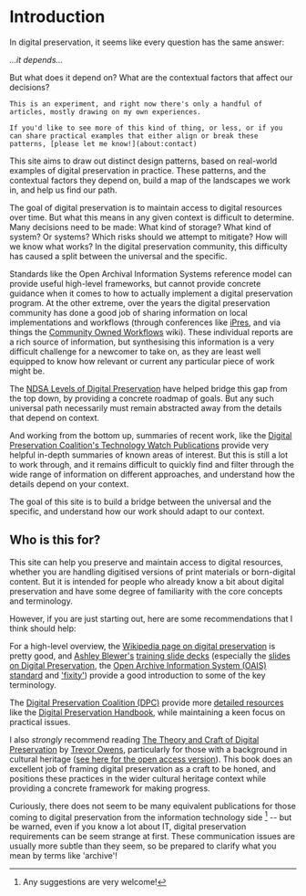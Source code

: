 # Introduction

In digital preservation, it seems like every question has the same answer: 

_...it depends..._

But what does it depend on? What are the contextual factors that affect our decisions?

```{note}
This is an experiment, and right now there's only a handful of articles, mostly drawing on my own experiences.

If you'd like to see more of this kind of thing, or less, or if you can share practical examples that either align or break these patterns, [please let me know!](about:contact)
```

This site aims to draw out distinct design patterns, based on real-world examples of digital preservation in practice. These patterns, and the contextual factors they depend on, build a map of the landscapes we work in, and help us find our path.

The goal of digital preservation is to maintain access to digital resources over time. But what this means in any given context is difficult to determine. Many decisions need to be made: What kind of storage? What kind of system? Or systems? Which risks should we attempt to mitigate? How will we know what works? In the digital preservation community, this difficulty has caused a split between the universal and the specific.

Standards like the Open Archival Information Systems reference model can provide useful high-level frameworks, but cannot provide concrete guidance when it comes to how to actually implement a digital preservation program. At the other extreme, over the years the digital preservation community has done a good job of sharing information on local implementations and workflows (through conferences like [iPres](https://ipres-conference.org/), and via things the [Community Owned Workflows](https://coptr.digipres.org/index.php/Workflow:Community_Owned_Workflows) wiki). These individual reports are a rich source of information, but synthesising this information is a very difficult challenge for a newcomer to take on, as they are least well equipped to know how relevant or current any particular piece of work might be.

The [NDSA Levels of Digital Preservation](https://ndsa.org/publications/levels-of-digital-preservation/) have helped bridge this gap from the top down, by providing a concrete roadmap of goals. But any such universal path necessarily must remain abstracted away from the details that depend on context. 

And working from the bottom up, summaries of recent work, like the [Digital Preservation Coalition's Technology Watch Publications](https://www.dpconline.org/digipres/discover-good-practice/tech-watch-reports) provide very helpful in-depth summaries of known areas of interest.  But this is still a lot to work through, and it remains difficult to quickly find and filter through the wide range of information on different approaches, and understand how the details depend on your context. 

The goal of this site is to build a bridge between the universal and the specific, and understand how our work should adapt to our context.


## Who is this for?

This site can help you preserve and maintain access to digital resources, whether you are handling digitised versions of print materials or born-digital content. But it is intended for people who already know a bit about digital preservation and have some degree of familiarity with the core concepts and terminology.

However, if you are just starting out, here are some recommendations that I think should help:

For a high-level overview, the [Wikipedia page on digital preservation](https://en.wikipedia.org/wiki/Digital_preservation) is pretty good, and [Ashley Blewer's](https://ashleyblewer.com/) [training slide decks](https://training.ashleyblewer.com/) (especially the [slides on Digital Preservation](https://training.ashleyblewer.com/presentations/digital-preservation.html#2), the [Open Archive Information System (OAIS) standard](https://training.ashleyblewer.com/presentations/oais.html#2) and ['fixity'](https://training.ashleyblewer.com/presentations/fixity.html#2)) provide a good introduction to some of the key terminology.  

The [Digital Preservation Coalition (DPC)](https://www.dpconline.org/) provide more [detailed resources](https://www.dpconline.org/digipres/what-is-digipres) like the [Digital Preservation Handbook](https://www.dpconline.org/handbook), while maintaining a keen focus on practical issues. 

I also _strongly_ recommend reading [The Theory and Craft of Digital Preservation](https://jhupbooks.press.jhu.edu/title/theory-and-craft-digital-preservation) by [Trevor Owens](http://www.trevorowens.org/), particularly for those with a background in cultural heritage ([see here for the open access version](https://osf.io/preprints/lissa/5cpjt/)). This book does an excellent job of framing digital preservation as a craft to be honed, and positions these practices in the wider cultural heritage context while providing a concrete framework for making progress.

Curiously, there does not seem to be many equivalent publications for those coming to digital preservation from the information technology side [^itbooks] -- but be warned, even if you know a lot about IT, digital preservation requirements can be seem strange at first. These communication issues are usually more subtle than they seem, so be prepared to clarify what you mean by terms like 'archive'!

[^itbooks]: Any suggestions are very welcome!
